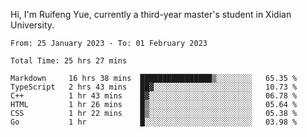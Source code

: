 Hi, I'm Ruifeng Yue, currently a third-year master's student in Xidian University.

<!--
**yrf105/yrf105** is a ✨ _special_ ✨ repository because its `README.md` (this file) appears on your GitHub profile.

Here are some ideas to get you started:

- 🔭 I’m currently working on ...
- 🌱 I’m currently learning ...
- 👯 I’m looking to collaborate on ...
- 🤔 I’m looking for help with ...
- 💬 Ask me about ...
- 📫 How to reach me: ...
- 😄 Pronouns: ...
- ⚡ Fun fact: ...
-->

<!--START_SECTION:waka-->

```text
From: 25 January 2023 - To: 01 February 2023

Total Time: 25 hrs 27 mins

Markdown     16 hrs 38 mins  ████████████████▒░░░░░░░░   65.35 %
TypeScript   2 hrs 43 mins   ██▓░░░░░░░░░░░░░░░░░░░░░░   10.73 %
C++          1 hr 43 mins    █▓░░░░░░░░░░░░░░░░░░░░░░░   06.78 %
HTML         1 hr 26 mins    █▒░░░░░░░░░░░░░░░░░░░░░░░   05.64 %
CSS          1 hr 22 mins    █▒░░░░░░░░░░░░░░░░░░░░░░░   05.38 %
Go           1 hr            █░░░░░░░░░░░░░░░░░░░░░░░░   03.98 %
```

<!--END_SECTION:waka-->
